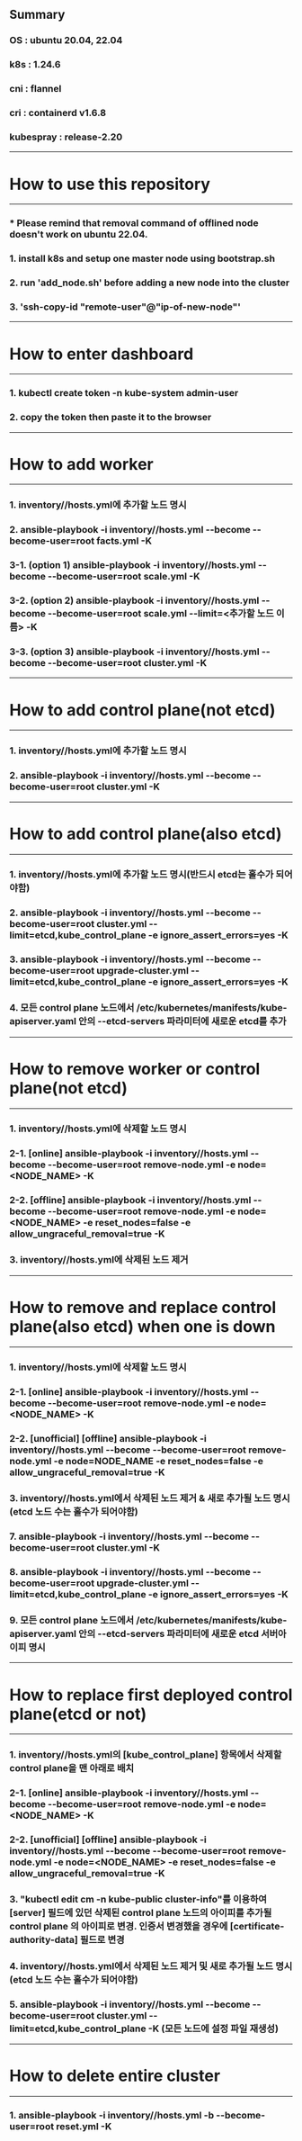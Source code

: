 ## Summary
### OS : ubuntu 20.04, 22.04
### k8s : 1.24.6
### cni : flannel
### cri : containerd v1.6.8
### kubespray : release-2.20
-------------------------------
# How to use this repository
-------------------------------
### * Please remind that removal command of offlined node doesn't work on ubuntu 22.04.
### 1. install k8s and setup one master node using bootstrap.sh
### 2. run 'add_node.sh' before adding a new node into the cluster 
### 3. 'ssh-copy-id "remote-user"@"ip-of-new-node"'
-------------------------------
# How to enter dashboard
-------------------------------
### 1. kubectl create token -n kube-system admin-user
### 2. copy the token then paste it to the browser
-------------------------------
# How to add worker
-------------------------------
### 1. inventory/<cluster-name>/hosts.yml에 추가할 노드 명시
### 2. ansible-playbook -i inventory/<cluster-name>/hosts.yml --become --become-user=root facts.yml -K
### 3-1. (option 1) ansible-playbook -i inventory/<cluster-name>/hosts.yml --become --become-user=root scale.yml -K
### 3-2. (option 2) ansible-playbook -i inventory/<cluster-name>/hosts.yml --become --become-user=root scale.yml --limit=<추가할 노드 이름> -K
### 3-3. (option 3) ansible-playbook -i inventory/<cluster-name>/hosts.yml --become --become-user=root cluster.yml -K
-------------------------------
# How to add control plane(not etcd)
-------------------------------
### 1. inventory/<cluster-name>/hosts.yml에 추가할 노드 명시
### 2. ansible-playbook -i inventory/<cluster-name>/hosts.yml --become --become-user=root cluster.yml -K
-------------------------------
# How to add control plane(also etcd)
-------------------------------
### 1. inventory/<cluster-name>/hosts.yml에 추가할 노드 명시(반드시 etcd는 홀수가 되어야함)
### 2. ansible-playbook -i inventory/<cluster-name>/hosts.yml --become --become-user=root cluster.yml --limit=etcd,kube_control_plane -e ignore_assert_errors=yes -K
### 3. ansible-playbook -i inventory/<cluster-name>/hosts.yml --become --become-user=root upgrade-cluster.yml --limit=etcd,kube_control_plane -e ignore_assert_errors=yes -K
### 4. 모든 control plane 노드에서 /etc/kubernetes/manifests/kube-apiserver.yaml 안의 --etcd-servers 파라미터에 새로운 etcd를 추가
-------------------------------
#  How to remove worker or control plane(not etcd)
-------------------------------
### 1. inventory/<cluster-name>/hosts.yml에 삭제할 노드 명시
### 2-1. [online] ansible-playbook -i inventory/<cluster-name>/hosts.yml --become --become-user=root remove-node.yml -e node=<NODE_NAME> -K
### 2-2. [offline] ansible-playbook -i inventory/<cluster-name>/hosts.yml --become --become-user=root remove-node.yml -e node=<NODE_NAME> -e reset_nodes=false -e allow_ungraceful_removal=true -K
### 3. inventory/<cluster-name>/hosts.yml에 삭제된 노드 제거
-------------------------------
# How to remove and replace control plane(also etcd) when one is down
-------------------------------
### 1. inventory/<cluster-name>/hosts.yml에 삭제할 노드 명시
### 2-1. [online] ansible-playbook -i inventory/<cluster-name>/hosts.yml --become --become-user=root remove-node.yml -e node=<NODE_NAME> -K
### 2-2. [unofficial] [offline] ansible-playbook -i inventory/<cluster-name>/hosts.yml --become --become-user=root remove-node.yml -e node=NODE_NAME -e reset_nodes=false -e allow_ungraceful_removal=true -K
### 3. inventory/<cluster-name>/hosts.yml에서 삭제된 노드 제거 & 새로 추가될 노드 명시(etcd 노드 수는 홀수가 되어야함)
### 7. ansible-playbook -i inventory/<cluster-name>/hosts.yml --become --become-user=root cluster.yml -K
### 8. ansible-playbook -i inventory/<cluster-name>/hosts.yml --become --become-user=root upgrade-cluster.yml --limit=etcd,kube_control_plane -e ignore_assert_errors=yes -K
### 9. 모든 control plane 노드에서 /etc/kubernetes/manifests/kube-apiserver.yaml 안의 --etcd-servers 파라미터에 새로운 etcd 서버아이피 명시
-------------------------------
# How to replace first deployed control plane(etcd or not)
-------------------------------
### 1. inventory/<cluster-name>/hosts.yml의 [kube_control_plane] 항목에서 삭제할 control plane을 맨 아래로 배치
### 2-1. [online] ansible-playbook -i inventory/<cluster-name>/hosts.yml --become --become-user=root remove-node.yml -e node=<NODE_NAME> -K
### 2-2. [unofficial] [offline] ansible-playbook -i inventory/<cluster-name>/hosts.yml --become --become-user=root remove-node.yml -e node=<NODE_NAME> -e reset_nodes=false -e allow_ungraceful_removal=true -K
### 3. "kubectl  edit cm -n kube-public cluster-info"를 이용하여 [server] 필드에 있던 삭제된 control plane 노드의 아이피를 추가될 control plane 의 아이피로 변경. 인증서 변경했을 경우에 [certificate-authority-data] 필드로 변경
### 4. inventory/<cluster-name>/hosts.yml에서 삭제된 노드 제거 및 새로 추가될 노드 명시(etcd 노드 수는 홀수가 되어야함)
### 5. ansible-playbook -i inventory/<cluster-name>/hosts.yml --become --become-user=root cluster.yml --limit=etcd,kube_control_plane -K (모든 노드에 설정 파일 재생성)
-------------------------------
# How to delete entire cluster
-------------------------------
### 1. ansible-playbook -i inventory/<cluster-name>/hosts.yml -b --become-user=root reset.yml -K
